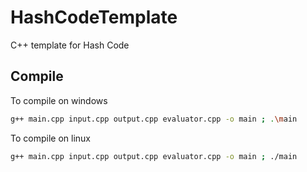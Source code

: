 # HashCodeTemplate

C++ template for Hash Code

## Compile

To compile on windows
```bash
g++ main.cpp input.cpp output.cpp evaluator.cpp -o main ; .\main
```
To compile on linux
```bash
g++ main.cpp input.cpp output.cpp evaluator.cpp -o main ; ./main
```
